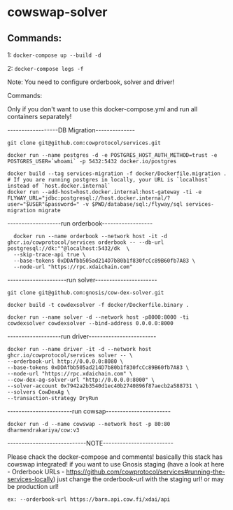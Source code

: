 # cowswap-solver

## Commands:

1: ```docker-compose up --build -d```

2: ```docker-compose logs -f```

Note: You need to configure orderbook, solver and driver!


Commands:

Only if you don't want to use this docker-compose.yml and run all containers separately! 


------------------DB Migration--------------

```
git clone git@github.com:cowprotocol/services.git

docker run --name postgres -d -e POSTGRES_HOST_AUTH_METHOD=trust -e POSTGRES_USER=`whoami` -p 5432:5432 docker.io/postgres

docker build --tag services-migration -f docker/Dockerfile.migration .
# If you are running postgres in locally, your URL is `localhost` instead of `host.docker.internal`
docker run --add-host=host.docker.internal:host-gateway -ti -e FLYWAY_URL="jdbc:postgresql://host.docker.internal/?user="$USER"&password=" -v $PWD/database/sql:/flyway/sql services-migration migrate

```

-------------------run orderbook------------------

```
  docker run --name orderbook --network host -it -d ghcr.io/cowprotocol/services orderbook -- --db-url postgresql://dk:""@localhost:5432/dk  \
  --skip-trace-api true \
  --base-tokens 0xDDAfbb505ad214D7b80b1f830fcCc89B60fb7A83 \
  --node-url "https://rpc.xdaichain.com"

```

---------------------run solver----------------------

```
git clone git@github.com:gnosis/cow-dex-solver.git

docker build -t cowdexsolver -f docker/Dockerfile.binary .

docker run --name solver -d --network host -p8000:8000 -ti cowdexsolver cowdexsolver --bind-address 0.0.0.0:8000

```

-------------------run driver------------------------

```
docker run --name driver -it -d --network host ghcr.io/cowprotocol/services solver -- \
--orderbook-url http://0.0.0.0:8080 \
--base-tokens 0xDDAfbb505ad214D7b80b1f830fcCc89B60fb7A83 \
--node-url "https://rpc.xdaichain.com" \
--cow-dex-ag-solver-url "http://0.0.0.0:8000" \
--solver-account 0x7942a2b3540d1ec40b2740896f87aecb2a588731 \
--solvers CowDexAg \
--transaction-strategy DryRun
```


-----------------------run cowsap-----------------------

```
docker run -d --name cowswap --network host -p 80:80 dharmendrakariya/cow:v3
```


----------------------------NOTE-------------------------

Please chack the docker-compose and comments! basically this stack has cowswap integrated! if you want to use Gnosis staging (have a look at here - Orderbook URLs - https://github.com/cowprotocol/services#running-the-services-locally) just change the orderbook-url with the staging url! or may be production url! 

```ex: --orderbook-url https://barn.api.cow.fi/xdai/api ```

